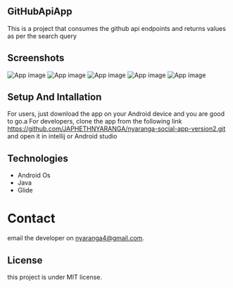 ## GitHubApiApp


This is a project that consumes the github api endpoints and returns values as per the search query


## Screenshots
![App image](app/src/Assets/screenshot4.png)
![App image](app/src/Assets/screenshot5.png)
![App image](app/src/Assets/screenshot1.png)
![App image](app/src/Assets/screenshot2.png)
![App image](app/src/Assets/screenshot3.png)

## Setup And Intallation
For users, just download the app on your Android device and you are good to go.a
For developers, clone the app from the following link https://github.com/JAPHETHNYARANGA/nyaranga-social-app-version2.git and open it in intellij or Android studio

## Technologies

* Android Os
* Java
* Glide



# Contact
email the developer on nyaranga4@gmail.com.

## License
this project is under MIT license.